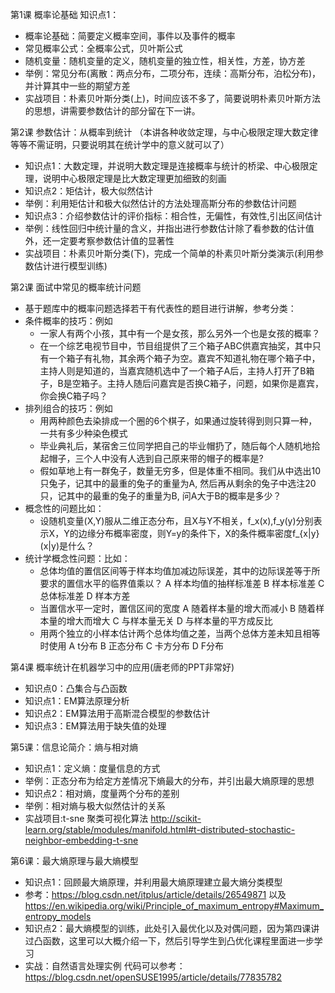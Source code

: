 
第1课 概率论基础
知识点1：
- 概率论基础：简要定义概率空间，事件以及事件的概率
- 常见概率公式：全概率公式，贝叶斯公式
- 随机变量：随机变量的定义，随机变量的独立性，相关性，方差，协方差
- 举例：常见分布(离散：两点分布，二项分布，连续：高斯分布，泊松分布)，并计算其中一些的期望方差
- 实战项目：朴素贝叶斯分类(上)，时间应该不多了，简要说明朴素贝叶斯方法的思想，讲需要参数估计的部分留在下一讲。

第2课 参数估计：从概率到统计
（本讲各种收敛定理，与中心极限定理大数定律等等不需证明，只要说明其在统计学中的意义就可以了）
- 知识点1：大数定理，并说明大数定理是连接概率与统计的桥梁、中心极限定理，说明中心极限定理是比大数定理更加细致的刻画
- 知识点2：矩估计，极大似然估计
- 举例：利用矩估计和极大似然估计的方法处理高斯分布的参数估计问题
- 知识点3：介绍参数估计的评价指标：相合性，无偏性，有效性,引出区间估计
- 举例：线性回归中统计量的含义，并指出进行参数估计除了看参数的估计值外，还一定要考察参数估计值的显著性
- 实战项目：朴素贝叶斯分类(下)，完成一个简单的朴素贝叶斯分类演示(利用参数估计进行模型训练)

第2课 面试中常见的概率统计问题
- 基于题库中的概率问题选择若干有代表性的题目进行讲解，参考分类：
- 条件概率的技巧：例如
  * 一家人有两个小孩，其中有一个是女孩，那么另外一个也是女孩的概率？
  * 在一个综艺电视节目中，节目组提供了三个箱子ABC供嘉宾抽奖，其中只有一个箱子有礼物，其余两个箱子为空。嘉宾不知道礼物在哪个箱子中，主持人则是知道的，当嘉宾随机选中了一个箱子A后，主持人打开了B箱子，B是空箱子。主持人随后问嘉宾是否换C箱子，问题，如果你是嘉宾，你会换C箱子吗？
- 排列组合的技巧：例如
  * 用两种颜色去染排成一个圈的6个棋子，如果通过旋转得到则只算一种，一共有多少种染色模式
  * 毕业典礼后，某宿舍三位同学把自己的毕业帽扔了，随后每个人随机地拾起帽子，三个人中没有人选到自己原来带的帽子的概率是?
  * 假如草地上有一群兔子，数量无穷多，但是体重不相同。我们从中选出10只兔子，记其中的最重的兔子的重量为A, 然后再从剩余的兔子中选注20只，记其中的最重的兔子的重量为B, 问A大于B的概率是多少？
- 概念性的问题比如：
  * 设随机变量(X,Y)服从二维正态分布，且X与Y不相关，f_x(x),f_y(y)分别表示X，Y的边缘分布概率密度，则Y=y的条件下，X的条件概率密度f_{x|y}(x|y)是什么？
- 统计学概念性问题：比如：
  * 总体均值的置信区间等于样本均值加减边际误差，其中的边际误差等于所要求的置信水平的临界值乘以？
  A
  样本均值的抽样标准差
  B
  样本标准差
  C
  总体标准差 
  D
  样本方差
  * 当置信水平一定时，置信区间的宽度
  A
  随着样本量的增大而减小
  B
  随着样本量的增大而增大
  C
  与样本量无关
  D
  与样本量的平方成反比
  * 用两个独立的小样本估计两个总体均值之差，当两个总体方差未知且相等时使用
  A
  t分布
  B
  正态分布
  C
  卡方分布
  D
  F分布


第4课 概率统计在机器学习中的应用(唐老师的PPT非常好)
- 知识点0：凸集合与凸函数
- 知识点1：EM算法原理分析
- 知识点2：EM算法用于高斯混合模型的参数估计
- 知识点3：EM算法用于缺失值的处理

第5课：信息论简介：熵与相对熵
- 知识点1：定义熵：度量信息的方式
- 举例：正态分布为给定方差情况下熵最大的分布，并引出最大熵原理的思想
- 知识点2：相对熵，度量两个分布的差别
- 举例：相对熵与极大似然估计的关系
- 实战项目:t-sne 聚类可视化算法 http://scikit-learn.org/stable/modules/manifold.html#t-distributed-stochastic-neighbor-embedding-t-sne

第6课：最大熵原理与最大熵模型
- 知识点1：回顾最大熵原理，并利用最大熵原理建立最大熵分类模型
- 参考：https://blog.csdn.net/itplus/article/details/26549871 以及 https://en.wikipedia.org/wiki/Principle_of_maximum_entropy#Maximum_entropy_models
- 知识点2：最大熵模型的训练，此处引入最优化以及对偶问题，因为第四课讲过凸函数，这里可以大概介绍一下，然后引导学生到凸优化课程里面进一步学习
- 实战：自然语言处理实例 代码可以参考： https://blog.csdn.net/openSUSE1995/article/details/77835782
